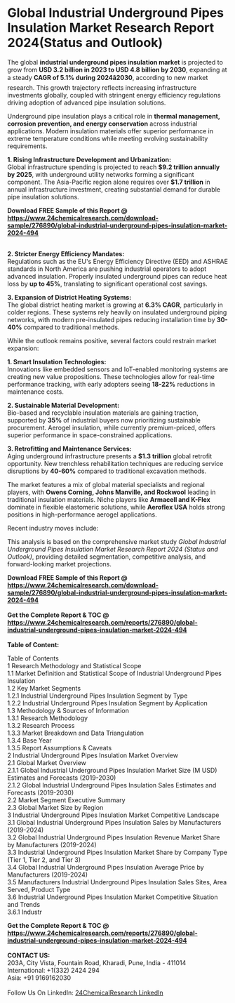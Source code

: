 <h1>Global Industrial Underground Pipes Insulation Market Research Report 2024(Status and Outlook)</h1><p>The global <strong>industrial underground pipes insulation market</strong> is projected to grow from <strong>USD 3.2 billion in 2023 to USD 4.8 billion by 2030</strong>, expanding at a steady <strong>CAGR of 5.1% during 2024â2030</strong>, according to new market research. This growth trajectory reflects increasing infrastructure investments globally, coupled with stringent energy efficiency regulations driving adoption of advanced pipe insulation solutions.</p><p>Underground pipe insulation plays a critical role in <strong>thermal management, corrosion prevention, and energy conservation</strong> across industrial applications. Modern insulation materials offer superior performance in extreme temperature conditions while meeting evolving sustainability requirements.</p><p><strong>1. Rising Infrastructure Development and Urbanization:</strong><br>
Global infrastructure spending is projected to reach <strong>$9.2 trillion annually by 2025</strong>, with underground utility networks forming a significant component. The Asia-Pacific region alone requires over <strong>$1.7 trillion</strong> in annual infrastructure investment, creating substantial demand for durable pipe insulation solutions.</p><div><b>Download FREE Sample of this Report @ 
            <a href="https://www.24chemicalresearch.com/download-sample/276890/global-industrial-underground-pipes-insulation-market-2024-494">
            https://www.24chemicalresearch.com/download-sample/276890/global-industrial-underground-pipes-insulation-market-2024-494</a></b></div><br><p><strong>2. Stricter Energy Efficiency Mandates:</strong><br>
Regulations such as the EU's Energy Efficiency Directive (EED) and ASHRAE standards in North America are pushing industrial operators to adopt advanced insulation. Properly insulated underground pipes can reduce heat loss by <strong>up to 45%</strong>, translating to significant operational cost savings.</p><p><strong>3. Expansion of District Heating Systems:</strong><br>
The global district heating market is growing at <strong>6.3% CAGR</strong>, particularly in colder regions. These systems rely heavily on insulated underground piping networks, with modern pre-insulated pipes reducing installation time by <strong>30-40%</strong> compared to traditional methods.</p><p>While the outlook remains positive, several factors could restrain market expansion:</p><p><strong>1. Smart Insulation Technologies:</strong><br>
Innovations like embedded sensors and IoT-enabled monitoring systems are creating new value propositions. These technologies allow for real-time performance tracking, with early adopters seeing <strong>18-22%</strong> reductions in maintenance costs.</p><p><strong>2. Sustainable Material Development:</strong><br>
Bio-based and recyclable insulation materials are gaining traction, supported by <strong>35%</strong> of industrial buyers now prioritizing sustainable procurement. Aerogel insulation, while currently premium-priced, offers superior performance in space-constrained applications.</p><p><strong>3. Retrofitting and Maintenance Services:</strong><br>
Aging underground infrastructure presents a <strong>$1.3 trillion</strong> global retrofit opportunity. New trenchless rehabilitation techniques are reducing service disruptions by <strong>40-60%</strong> compared to traditional excavation methods.</p><p>The market features a mix of global material specialists and regional players, with <strong>Owens Corning, Johns Manville, and Rockwool</strong> leading in traditional insulation materials. Niche players like <strong>Armacell and K-Flex</strong> dominate in flexible elastomeric solutions, while <strong>Aeroflex USA</strong> holds strong positions in high-performance aerogel applications.</p><p>Recent industry moves include:
</p><p>This analysis is based on the comprehensive market study <em>Global Industrial Underground Pipes Insulation Market Research Report 2024 (Status and Outlook)</em>, providing detailed segmentation, competitive analysis, and forward-looking market projections.</p><div><b>Download FREE Sample of this Report @ 
            <a href="https://www.24chemicalresearch.com/download-sample/276890/global-industrial-underground-pipes-insulation-market-2024-494">
            https://www.24chemicalresearch.com/download-sample/276890/global-industrial-underground-pipes-insulation-market-2024-494</a></b></div><br><div><b>Get the Complete Report & TOC @ 
            <a href="https://www.24chemicalresearch.com/reports/276890/global-industrial-underground-pipes-insulation-market-2024-494">
            https://www.24chemicalresearch.com/reports/276890/global-industrial-underground-pipes-insulation-market-2024-494</a></b></div><br>
            <b>Table of Content:</b><p>Table of Contents<br />
1 Research Methodology and Statistical Scope<br />
1.1 Market Definition and Statistical Scope of Industrial Underground Pipes Insulation<br />
1.2 Key Market Segments<br />
1.2.1 Industrial Underground Pipes Insulation Segment by Type<br />
1.2.2 Industrial Underground Pipes Insulation Segment by Application<br />
1.3 Methodology & Sources of Information<br />
1.3.1 Research Methodology<br />
1.3.2 Research Process<br />
1.3.3 Market Breakdown and Data Triangulation<br />
1.3.4 Base Year<br />
1.3.5 Report Assumptions & Caveats<br />
2 Industrial Underground Pipes Insulation Market Overview<br />
2.1 Global Market Overview<br />
2.1.1 Global Industrial Underground Pipes Insulation Market Size (M USD) Estimates and Forecasts (2019-2030)<br />
2.1.2 Global Industrial Underground Pipes Insulation Sales Estimates and Forecasts (2019-2030)<br />
2.2 Market Segment Executive Summary<br />
2.3 Global Market Size by Region<br />
3 Industrial Underground Pipes Insulation Market Competitive Landscape<br />
3.1 Global Industrial Underground Pipes Insulation Sales by Manufacturers (2019-2024)<br />
3.2 Global Industrial Underground Pipes Insulation Revenue Market Share by Manufacturers (2019-2024)<br />
3.3 Industrial Underground Pipes Insulation Market Share by Company Type (Tier 1, Tier 2, and Tier 3)<br />
3.4 Global Industrial Underground Pipes Insulation Average Price by Manufacturers (2019-2024)<br />
3.5 Manufacturers Industrial Underground Pipes Insulation Sales Sites, Area Served, Product Type<br />
3.6 Industrial Underground Pipes Insulation Market Competitive Situation and Trends<br />
3.6.1 Industr</p><div><b>Get the Complete Report & TOC @ 
            <a href="https://www.24chemicalresearch.com/reports/276890/global-industrial-underground-pipes-insulation-market-2024-494">
            https://www.24chemicalresearch.com/reports/276890/global-industrial-underground-pipes-insulation-market-2024-494</a></b></div><br><b>CONTACT US:</b><br>
            203A, City Vista, Fountain Road, Kharadi, Pune, India - 411014<br>
            International: +1(332) 2424 294<br>
            Asia: +91 9169162030 <br><br>
            Follow Us On LinkedIn: <a href="https://www.linkedin.com/company/24chemicalresearch/">24ChemicalResearch LinkedIn</a>